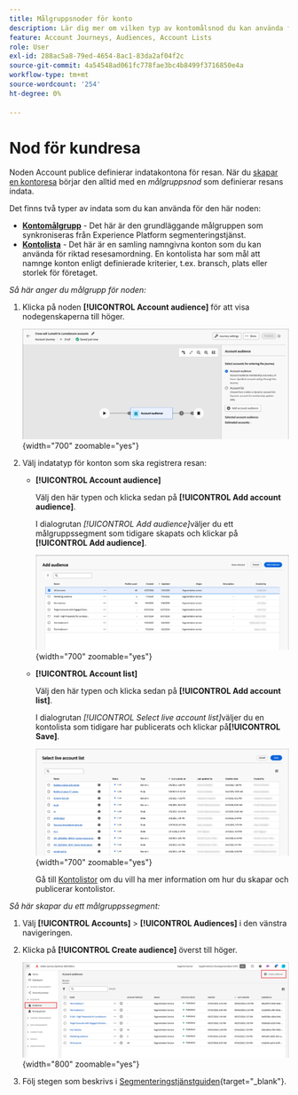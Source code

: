 ```yaml
---
title: Målgruppsnoder för konto
description: Lär dig mer om vilken typ av kontomålsnod du kan använda för att definiera indata för kontoresor i Journey Optimizer B2B edition.
feature: Account Journeys, Audiences, Account Lists
role: User
exl-id: 288ac5a8-79ed-4654-8ac1-83da2af04f2c
source-git-commit: 4a54548ad061fc778fae3bc4b8499f3716850e4a
workflow-type: tm+mt
source-wordcount: '254'
ht-degree: 0%

---
```


# Nod för kundresa

Noden Account publice definierar indatakontona för resan. När du [skapar en kontoresa](./journey-overview.md#create-an-account-journey) börjar den alltid med en _målgruppsnod_ som definierar resans indata.

Det finns två typer av indata som du kan använda för den här noden:

* **[Kontomålgrupp](../audiences/account-audience-overview.md)** - Det här är den grundläggande målgruppen som synkroniseras från Experience Platform segmenteringstjänst.
* **[Kontolista](../accounts/account-lists.md)** - Det här är en samling namngivna konton som du kan använda för riktad resesamordning. En kontolista har som mål att namnge konton enligt definierade kriterier, t.ex. bransch, plats eller storlek för företaget.

_Så här anger du målgrupp för noden:_

1. Klicka på noden **[!UICONTROL Account audience]** för att visa nodegenskaperna till höger.

   ![Nod för kontomålgrupp](./assets/account-journey-account-audience-node.png){width="700" zoomable="yes"}

1. Välj indatatyp för konton som ska registrera resan:

   * **[!UICONTROL Account audience]**

     Välj den här typen och klicka sedan på **[!UICONTROL Add account audience]**.

     I dialogrutan _[!UICONTROL Add audience]_&#x200B;väljer du ett målgruppssegment som tidigare skapats och klickar på&#x200B;**[!UICONTROL Add audience]**.

     ![Välj ett målgruppssegment för noden](./assets/node-audience-add-dialog.png){width="700" zoomable="yes"}

   * **[!UICONTROL Account list]**

     Välj den här typen och klicka sedan på **[!UICONTROL Add account list]**.

     I dialogrutan _[!UICONTROL Select live account list]_&#x200B;väljer du en kontolista som tidigare har publicerats och klickar på&#x200B;**[!UICONTROL Save]**.

     ![Välj en Live-kontolista för noden](./assets/account-journey-account-audience-select-account-list.png){width="700" zoomable="yes"}

     Gå till [Kontolistor](../accounts/account-lists.md) om du vill ha mer information om hur du skapar och publicerar kontolistor.

_Så här skapar du ett målgruppssegment:_

1. Välj **[!UICONTROL Accounts]** > **[!UICONTROL Audiences]** i den vänstra navigeringen.

1. Klicka på **[!UICONTROL Create audience]** överst till höger.

   ![Skapa ett målgruppssegment](./assets/audiences-list-create.png){width="800" zoomable="yes"}

1. Följ stegen som beskrivs i [Segmenteringstjänstguiden](https://experienceleague.adobe.com/sv/docs/experience-platform/segmentation/ui/account-audiences){target="_blank"}.
